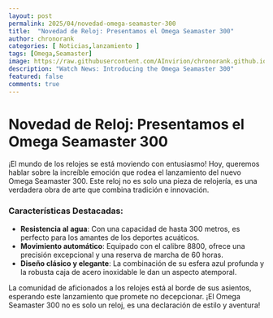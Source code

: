 ```yaml
---
layout: post
permalink: 2025/04/novedad-omega-seamaster-300
title:  "Novedad de Reloj: Presentamos el Omega Seamaster 300"
author: chronorank
categories: [ Noticias,lanzamiento ]
tags: [Omega,Seamaster]
image: https://raw.githubusercontent.com/AInvirion/chronorank.github.io/master/images/posts/20250410095821.png
description: "Watch News: Introducing the Omega Seamaster 300"
featured: false
comments: true
---
```

# Novedad de Reloj: Presentamos el Omega Seamaster 300

¡El mundo de los relojes se está moviendo con entusiasmo! Hoy, queremos hablar sobre la increíble emoción que rodea el lanzamiento del nuevo Omega Seamaster 300. Este reloj no es solo una pieza de relojería, es una verdadera obra de arte que combina tradición e innovación.

### Características Destacadas:
- **Resistencia al agua**: Con una capacidad de hasta 300 metros, es perfecto para los amantes de los deportes acuáticos.
- **Movimiento automático**: Equipado con el calibre 8800, ofrece una precisión excepcional y una reserva de marcha de 60 horas.
- **Diseño clásico y elegante**: La combinación de su esfera azul profunda y la robusta caja de acero inoxidable le dan un aspecto atemporal.

La comunidad de aficionados a los relojes está al borde de sus asientos, esperando este lanzamiento que promete no decepcionar. ¡El Omega Seamaster 300 no es solo un reloj, es una declaración de estilo y aventura!